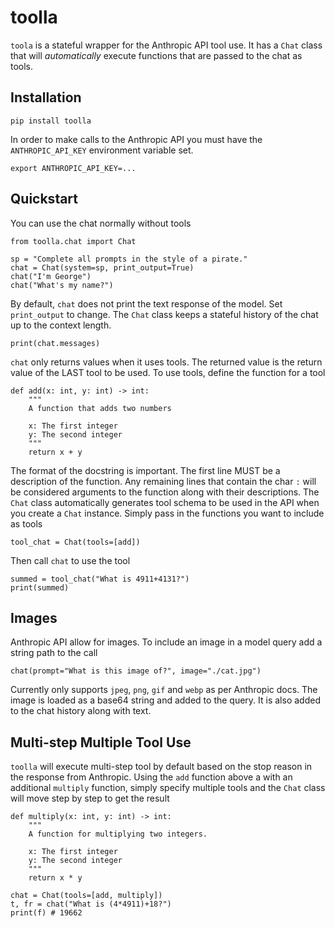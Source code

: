 # toolla

`toola` is a stateful wrapper for the Anthropic API tool use.  It has a `Chat` class that will <i>automatically</i> execute functions that are passed to the chat as tools.  

## Installation
```
pip install toolla
```
In order to make calls to the Anthropic API you must have the `ANTHROPIC_API_KEY` environment variable set.
```
export ANTHROPIC_API_KEY=...
```

## Quickstart
You can use the chat normally without tools
```
from toolla.chat import Chat

sp = "Complete all prompts in the style of a pirate."
chat = Chat(system=sp, print_output=True)
chat("I'm George")
chat("What's my name?")
```
By default, `chat` does not print the text response of the model.  Set `print_output` to change. The `Chat` class keeps a stateful history of the chat up to the context length.
```
print(chat.messages)
```
`chat` only returns values when it uses tools.  The returned value is the return value of the LAST tool to be used. To use tools, define the function for a tool
```
def add(x: int, y: int) -> int:
    """
    A function that adds two numbers

    x: The first integer
    y: The second integer
    """
    return x + y
```
The format of the docstring is important.  The first line MUST be a description of the function.  Any remaining lines that contain the char `:` will be considered arguments to the function along with their descriptions.  The `Chat` class automatically generates tool schema to be used in the API when you create a `Chat` instance.  Simply pass in the functions you want to include as tools
```
tool_chat = Chat(tools=[add])
```
Then call `chat` to use the tool
```
summed = tool_chat("What is 4911+4131?")
print(summed)
```

## Images
Anthropic API allow for images.  To include an image in a model query add a string path to the call
```
chat(prompt="What is this image of?", image="./cat.jpg")
```
Currently only supports `jpeg`, `png`, `gif` and `webp` as per Anthropic docs.  The image is loaded as a base64 string and added to the query.  It is also added to the chat history along with text.

## Multi-step Multiple Tool Use
`toolla` will execute multi-step tool by default based on the stop reason in the response from Anthropic.  Using the `add` function above a with an additional `multiply` function, simply specify multiple tools and the `Chat` class will move step by step to get the result
```
def multiply(x: int, y: int) -> int:
    """
    A function for multiplying two integers.

    x: The first integer
    y: The second integer
    """
    return x * y

chat = Chat(tools=[add, multiply])
t, fr = chat("What is (4*4911)+18?")
print(f) # 19662
```
